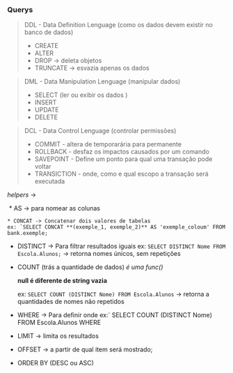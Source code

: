 ### Querys

> DDL - Data Definition Lenguage (como os dados devem existir no banco de dados) 
>
> * CREATE
> * ALTER
> * DROP -> deleta objetos
> * TRUNCATE -> esvazia apenas os dados

> DML - Data Manipulation Lenguage (manipular dados)
>
> * SELECT (ler ou exibir os dados )
> * INSERT
> * UPDATE
> * DELETE

> DCL - Data Control Lenguage (controlar permissões)
>
> * COMMIT - altera de temporarária para permanente
> * ROLLBACK - desfaz os impactos causados por um comando
> * SAVEPOINT - Define um ponto para qual uma transação pode voltar
> * TRANSICTION - onde, como e qual escopo a transação será executada

*helpers* -> 

​	* AS -> para nomear as colunas

	* CONCAT -> Concatenar dois valores de tabelas
 	ex: `SELECT CONCAT **(exemple_1, exemple_2)** AS 'exemple_coloum' FROM bank.exemple; 
 	
 * DISTINCT -> Para filtrar resultados iguais
      ex: `SELECT DISTINCT Nome FROM Escola.Alunos;` -> retorna nomes únicos, sem repetições

 * COUNT (trás a quantidade de dados) *é uma func()*

      **null é diferente de string vazia**

      ex: `SELECT COUNT (DISTINCT Nome) FROM Escola.Alunos` -> retorna a quantidades de nomes não repetidos

* WHERE -> Para definir onde 
     ex:` SELECT COUNT (DISTINCT Nome) FROM Escola.Alunos WHERE 

* LIMIT -> limita os resultados

* OFFSET -> a partir de qual item será mostrado;

* ORDER BY (DESC ou ASC)